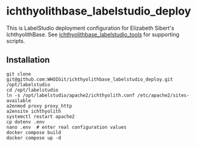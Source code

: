 # ichthyolithbase_labelstudio_deploy

This is LabelStudio deployment configuration for Elizabeth Sibert's IchthyolithBase.
See [ichthyolithbase_labelstudio_tools](https://github.com/WHOIGit/ichthyolithbase_labelstudio_tools) for supporting scripts.

## Installation
```
git clone git@github.com:WHOIGit/ichthyolithbase_labelstudio_deploy.git /opt/labelstudio
cd /opt/labelstudio
ln -s /opt/labelstudio/apache2/ichthyolith.conf /etc/apache2/sites-available
a2enmod proxy proxy_http
a2ensite ichthyolith
systemctl restart apache2
cp dotenv .env
nano .env  # enter real configuration values
docker compose build
docker compose up -d
```
